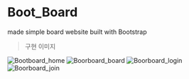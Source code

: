# Boot_Board
made simple board website built with Bootstrap

>구현 이미지

![Bootboard_home](https://user-images.githubusercontent.com/71969709/118475961-e48dee80-b747-11eb-8b98-6f996a957331.png)
![Boorboard_board](https://user-images.githubusercontent.com/71969709/118475958-e48dee80-b747-11eb-8025-4a2a23eb72c1.png)
![Boorboard_login](https://user-images.githubusercontent.com/71969709/118475957-e3f55800-b747-11eb-915b-a135c0616650.png)
![Boorboard_join](https://user-images.githubusercontent.com/71969709/118475955-e2c42b00-b747-11eb-99a4-f935284bb16c.png)


